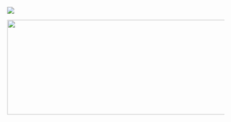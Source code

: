 ![](https://komarev.com/ghpvc/?username=NajarElite&color=green)
<p align="center">
  <img width="600" height="220" src="https://github-readme-stats.vercel.app/api?username=NajarElite&show_icons=true&theme=chartreuse-dark&locale=id">
</p>
